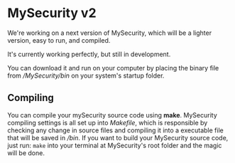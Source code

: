 # MySecurity v2
We're working on a next version of MySecurity, which will be a lighter version, easy to run, and compiled.

It's currently working perfectly, but still in development.

You can download it and run on your computer by placing the binary file from _/MySecurity/bin_ on your system's startup folder.
## Compiling
You can compile your mySecurity source code using **make**. MySecurity compiling settings is all set up into _Makefile_, which is responsible by checking any change in source files and compiling it into a executable file that will be saved in */bin*.
If you want to build your MySecurity source code, just run: ```make``` into your terminal at MySecurity's root folder and the magic will be done.
